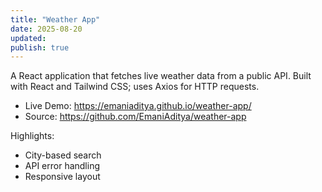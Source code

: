 ```yaml
---
title: "Weather App"
date: 2025-08-20
updated:
publish: true
---
```


A React application that fetches live weather data from a public API.
Built with React and Tailwind CSS; uses Axios for HTTP requests.

- Live Demo: https://emaniaditya.github.io/weather-app/
- Source: https://github.com/EmaniAditya/weather-app

Highlights:
- City-based search
- API error handling
- Responsive layout
